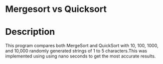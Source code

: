 # Mergesort vs Quicksort

# Description 
This program compares both MergeSort and QuickSort with 10, 100, 1000, and 10,000 randomly generated strings of 1 to 5 characters.This was implemented using using nano seconds to get the most accurate results.
